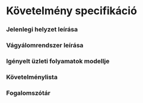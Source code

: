 # Követelmény specifikáció
### Jelenlegi helyzet leírása
### Vágyálomrendszer leírása
### Igényelt üzleti folyamatok modellje
### Követelménylista
### Fogalomszótár